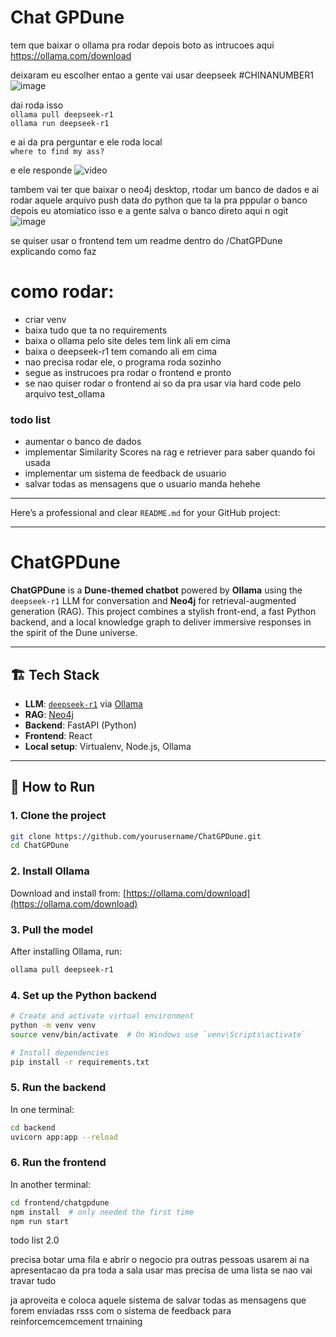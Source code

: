 # Chat GPDune


tem que baixar o ollama pra rodar depois boto as intrucoes aqui   
https://ollama.com/download   

deixaram eu escolher entao a gente vai usar deepseek #CHINANUMBER1   
![image](https://github.com/user-attachments/assets/333f93f2-fb11-44db-be72-3658bf27643b)


dai roda isso   
```ollama pull deepseek-r1```   
```ollama run deepseek-r1```   

e ai da pra perguntar e ele roda local   
```where to find my ass?```   

e ele responde
![video](https://github.com/user-attachments/assets/fcdd00b6-2ae5-4d03-a2e1-3730a1a20d92)


tambem vai ter que baixar o neo4j desktop, rtodar um banco de dados e ai rodar aquele arquivo push data do python que ta la pra pppular o banco
depois eu atomiatico isso e a gente salva o banco direto aqui n ogit
![image](https://github.com/user-attachments/assets/5f4d223f-2176-442c-b839-70a0ee7e4c5a)



se quiser usar o frontend tem um readme dentro do /ChatGPDune explicando como faz


# como rodar:
- criar venv
- baixa tudo que ta no requirements
- baixa o ollama pelo site deles tem link ali em cima
- baixa o deepseek-r1 tem comando ali em cima
- nao precisa rodar ele, o programa roda sozinho
- segue as instrucoes pra rodar o frontend e pronto
- se nao quiser rodar o frontend ai so da pra usar via hard code pelo arquivo test_ollama


### todo list
- aumentar o banco de dados
- implementar Similarity Scores na rag e retriever para saber quando foi usada
- implementar um sistema de feedback de usuario
- salvar todas as mensagens que o usuario manda hehehe


-----------------------

Here’s a professional and clear `README.md` for your GitHub project:

---

# ChatGPDune

**ChatGPDune** is a **Dune-themed chatbot** powered by **Ollama** using the `deepseek-r1` LLM for conversation and **Neo4j** for retrieval-augmented generation (RAG). This project combines a stylish front-end, a fast Python backend, and a local knowledge graph to deliver immersive responses in the spirit of the Dune universe.

---

## 🏗️ Tech Stack

* **LLM**: [`deepseek-r1`](https://ollama.com/library/deepseek-r1) via [Ollama](https://ollama.com/)
* **RAG**: [Neo4j](https://neo4j.com/)
* **Backend**: FastAPI (Python)
* **Frontend**: React
* **Local setup**: Virtualenv, Node.js, Ollama

---

## 🚀 How to Run

### 1. Clone the project

```bash
git clone https://github.com/yourusername/ChatGPDune.git
cd ChatGPDune
```

### 2. Install Ollama

Download and install from: [https://ollama.com/download](https://ollama.com/download)

### 3. Pull the model

After installing Ollama, run:

```bash
ollama pull deepseek-r1
```

### 4. Set up the Python backend

```bash
# Create and activate virtual environment
python -m venv venv
source venv/bin/activate  # On Windows use `venv\Scripts\activate`

# Install dependencies
pip install -r requirements.txt
```

### 5. Run the backend

In one terminal:

```bash
cd backend
uvicorn app:app --reload
```

### 6. Run the frontend

In another terminal:

```bash
cd frontend/chatgpdune
npm install  # only needed the first time
npm run start
```



todo list 2.0

precisa botar uma fila e abrir o negocio pra outras pessoas usarem ai na apresentacao da pra toda a sala usar
mas precisa de uma lista se nao vai travar tudo

ja aproveita e coloca aquele sistema de salvar todas as mensagens que forem enviadas rsss
com o sistema de feedback para reinforcemcemcement trnaining